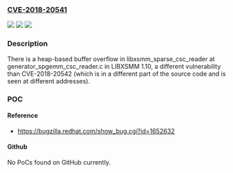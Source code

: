 ### [CVE-2018-20541](https://cve.mitre.org/cgi-bin/cvename.cgi?name=CVE-2018-20541)
![](https://img.shields.io/static/v1?label=Product&message=n%2Fa&color=blue)
![](https://img.shields.io/static/v1?label=Version&message=n%2Fa&color=blue)
![](https://img.shields.io/static/v1?label=Vulnerability&message=n%2Fa&color=brighgreen)

### Description

There is a heap-based buffer overflow in libxsmm_sparse_csc_reader at generator_spgemm_csc_reader.c in LIBXSMM 1.10, a different vulnerability than CVE-2018-20542 (which is in a different part of the source code and is seen at different addresses).

### POC

#### Reference
- https://bugzilla.redhat.com/show_bug.cgi?id=1652632

#### Github
No PoCs found on GitHub currently.

